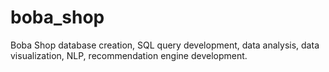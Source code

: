 # boba_shop
Boba Shop database creation, SQL query development, data analysis, data visualization, NLP, recommendation engine development. 
